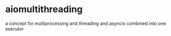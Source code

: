 # aiomultithreading
a concept for multiprocessing and threading and asyncio combined into one executor

